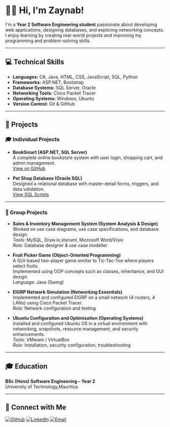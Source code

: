 # 👩‍💻 Hi, I'm Zaynab!

I'm a **Year 2 Software Engineering student** passionate about developing web applications, designing databases, and exploring networking concepts.  
I enjoy learning by creating real-world projects and improving my programming and problem-solving skills.

---

## 💻 Technical Skills
- **Languages:** C#, Java, HTML, CSS, JavaScript, SQL, Python  
- **Frameworks:** ASP.NET, Bootstrap  
- **Database Systems:** SQL Server, Oracle  
- **Networking Tools:** Cisco Packet Tracer  
- **Operating Systems:** Windows, Ubuntu  
- **Version Control:** Git & GitHub  

---

## 🚀 Projects

### 🎓 Individual Projects
- **BookSmart (ASP.NET, SQL Server)**  
  A complete online bookstore system with user login, shopping cart, and admin management.  
  [View on GitHub](https://github.com/zayGoolam/BookSmart)

- **Pet Shop Database (Oracle SQL)**  
  Designed a relational database with master-detail forms, triggers, and data validation.  
  [View SQL Scripts](https://github.com/zayGoolam/Pet-shop)

---

### 🤝 Group Projects

- **Sales & Inventory Management System (System Analysis & Design)**  
  Worked on use case diagrams, use case specifications, and database design.  
  *Tools:* MySQL, Draw.io,staruml, Microsoft Word/Visio  
  *Role:* Database designer & use case modeller  

- **Fruit Picker Game (Object-Oriented Programming)**  
  A GUI-based two-player game similar to Tic-Tac-Toe where players select fruits.  
  Implemented using OOP concepts such as classes, inheritance, and GUI design.  
  *Language:* Java (Swing)

- **EIGRP Network Simulation (Networking Essentials)**  
  Implemented and configured EIGRP on a small network (4 routers, 4 LANs) using Cisco Packet Tracer.  
  *Role:* Network configuration and testing  

- **Ubuntu Configuration and Optimisation (Operating Systems)**  
  Installed and configured Ubuntu OS in a virtual environment with networking, snapshots, resource management, and security enhancements.  
  *Tools:* VMware / VirtualBox  
  *Role:* Installation, security configuration, troubleshooting  

---

## 🎓 Education
**BSc (Hons) Software Engineering – Year 2**  
University of Technology,Mauritius 

---

## 🤳 Connect with Me
[![GitHub](https://img.shields.io/badge/GitHub-000?style=for-the-badge&logo=github&logoColor=white)](https://github.com/zayGoolam)
[![LinkedIn](https://img.shields.io/badge/LinkedIn-0077B5?style=for-the-badge&logo=linkedin&logoColor=white)](https://www.linkedin.com/in/zaynab-goolam-rashid-aba72a36a?utm_source=share&utm_campaign=share_via&utm_content=profile&utm_medium=android_app)
[![Email](https://img.shields.io/badge/Email-D14836?style=for-the-badge&logo=gmail&logoColor=white)](mailto:zaynab.goolamrashid@umail.utm.ac.mu)
